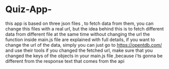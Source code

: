 # Quiz-App-
this app is based on three json files , to fetch data from them, you can change this files with a real url, but the idea behind this is to fetch different data from different file at the same time without changing the url
the function inside main.js file are explained with full details, if you want to change the url of the data, simply you can just go to https://opentdb.com/ and use their tools
if you changed the fetched url, make sure that you changed the keys of the objects in your main.js file ,because i'ts gonna be different from the response text that comes from the api
